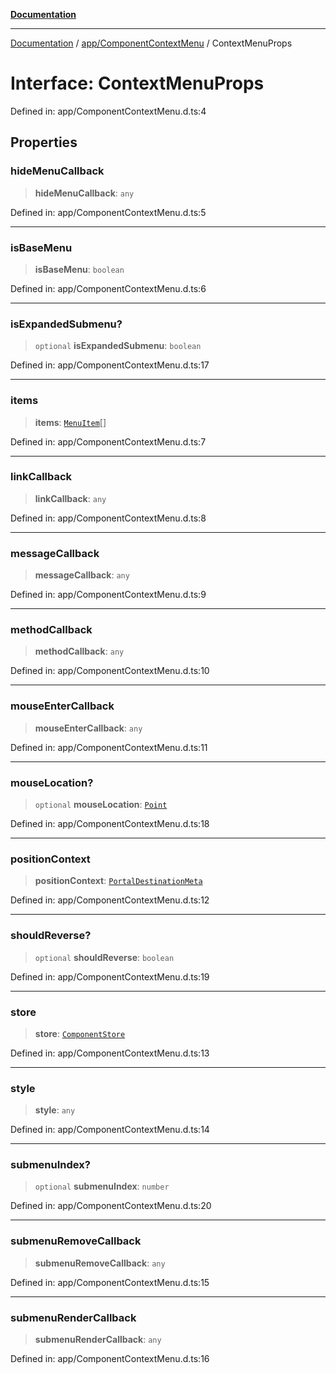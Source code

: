 [**Documentation**](../../../index.md)

***

[Documentation](../../../index.md) / [app/ComponentContextMenu](../index.md) / ContextMenuProps

# Interface: ContextMenuProps

Defined in: app/ComponentContextMenu.d.ts:4

## Properties

### hideMenuCallback

> **hideMenuCallback**: `any`

Defined in: app/ComponentContextMenu.d.ts:5

***

### isBaseMenu

> **isBaseMenu**: `boolean`

Defined in: app/ComponentContextMenu.d.ts:6

***

### isExpandedSubmenu?

> `optional` **isExpandedSubmenu**: `boolean`

Defined in: app/ComponentContextMenu.d.ts:17

***

### items

> **items**: [`MenuItem`](MenuItem.md)[]

Defined in: app/ComponentContextMenu.d.ts:7

***

### linkCallback

> **linkCallback**: `any`

Defined in: app/ComponentContextMenu.d.ts:8

***

### messageCallback

> **messageCallback**: `any`

Defined in: app/ComponentContextMenu.d.ts:9

***

### methodCallback

> **methodCallback**: `any`

Defined in: app/ComponentContextMenu.d.ts:10

***

### mouseEnterCallback

> **mouseEnterCallback**: `any`

Defined in: app/ComponentContextMenu.d.ts:11

***

### mouseLocation?

> `optional` **mouseLocation**: [`Point`](../../../perspective-client/interfaces/Point.md)

Defined in: app/ComponentContextMenu.d.ts:18

***

### positionContext

> **positionContext**: [`PortalDestinationMeta`](../../../util/utils/interfaces/PortalDestinationMeta.md)

Defined in: app/ComponentContextMenu.d.ts:12

***

### shouldReverse?

> `optional` **shouldReverse**: `boolean`

Defined in: app/ComponentContextMenu.d.ts:19

***

### store

> **store**: [`ComponentStore`](../../../stores/ComponentStore/classes/ComponentStore.md)

Defined in: app/ComponentContextMenu.d.ts:13

***

### style

> **style**: `any`

Defined in: app/ComponentContextMenu.d.ts:14

***

### submenuIndex?

> `optional` **submenuIndex**: `number`

Defined in: app/ComponentContextMenu.d.ts:20

***

### submenuRemoveCallback

> **submenuRemoveCallback**: `any`

Defined in: app/ComponentContextMenu.d.ts:15

***

### submenuRenderCallback

> **submenuRenderCallback**: `any`

Defined in: app/ComponentContextMenu.d.ts:16
